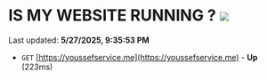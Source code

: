 # IS MY WEBSITE RUNNING ? [![](https://img.shields.io/static/v1?label=Sponsor&message=%E2%9D%A4&logo=GitHub&color=%23fe8e86)](https://github.com/sponsors/Youssef-Lehmam)

Last updated: **5/27/2025, 9:35:53 PM**

- `GET` [https://youssefservice.me](https://youssefservice.me) - **Up** (223ms)
